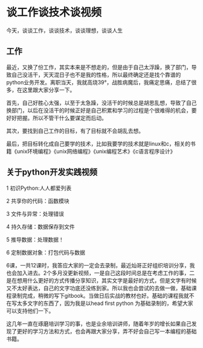 # 谈工作谈技术谈视频


今天，谈谈工作，谈谈技术，谈谈理想，谈谈人生


## 工作

最近，又换了份工作，其实本来是不想走的，但是由于自己太浮躁，换了部门，导致自己没活干，天天混日子也不是我的性格，所以最终确定还是找个靠谱的python业务开发。离职当天，我就高烧39°，战胜病魔后，我痛定思痛，总结了很多，在这里跟大家分享一下。

首先，自己好胜心太强，以至于太急躁，没活干的时候总是胡思乱想，导致了自己换部门，以后在没活干的时候正好是自己积累和学习的过程是个很难得的机会，要好好把握。所以不管干什么要谋定而后动。

其次，要找到自己工作的目标，有了目标就不会胡乱去想。

最后，把目标转化成自己要学的技术，比如我要学的技术就是linux和c，相关的书籍《unix环境编程》《unix网络编程》《unix编程艺术》《c语言程序设计》


## 关于python开发实践视频

1 初识Python:人人都爱列表

2 共享你的代码：函数模块

3 文件与异常：处理错误

4 持久存储：数据保存到文件

5 推导数据：处理数据！

6 定制数据对象：打包代码与数据

6课，一共12课时，我答应大家的一定会去录制，最近灿哥正好组织培训分享，我也会加入进去。2个多月没更新视频，一是自己这段时间总是在考虑工作的事，二是在想用什么更好的方式传播分享知识，其实文字是最好的方式，但是文字有时候又不太好表达，自己的文字功底还没练到家。所以我也会尝试的去做一做，基础课程录制完成，稍微的写下gitbook。当做日后实战的教材也好。基础的课程我就不在写太多文字的东西了，因为我是以head first python 为基础录制的，希望大家可以支持他们一下。

这几年一直在琢磨培训学习的事，也是业余培训讲师，随着年岁的增长如果自己发现了更好的学习方法和方式，也会再跟大家分享，弄不好会自己写一本编程的基础书籍。




